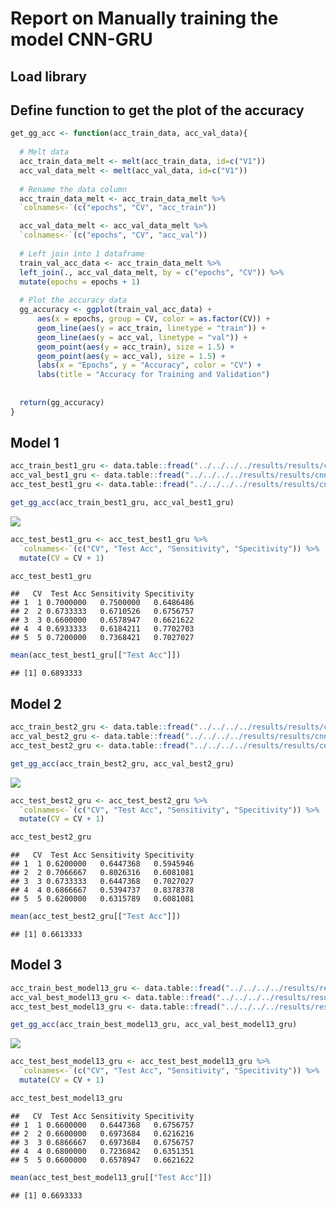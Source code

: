 Report on Manually training the model CNN-GRU
=============================================

Load library
------------

Define function to get the plot of the accuracy
-----------------------------------------------

``` r
get_gg_acc <- function(acc_train_data, acc_val_data){
  
  # Melt data
  acc_train_data_melt <- melt(acc_train_data, id=c("V1"))
  acc_val_data_melt <- melt(acc_val_data, id=c("V1"))
  
  # Rename the data column
  acc_train_data_melt <- acc_train_data_melt %>%
  `colnames<-`(c("epochs", "CV", "acc_train"))

  acc_val_data_melt <- acc_val_data_melt %>%
  `colnames<-`(c("epochs", "CV", "acc_val"))
  
  # Left join into 1 dataframe
  train_val_acc_data <- acc_train_data_melt %>% 
  left_join(., acc_val_data_melt, by = c("epochs", "CV")) %>% 
  mutate(epochs = epochs + 1)
  
  # Plot the accuracy data
  gg_accuracy <- ggplot(train_val_acc_data) +
      aes(x = epochs, group = CV, color = as.factor(CV)) + 
      geom_line(aes(y = acc_train, linetype = "train")) +
      geom_line(aes(y = acc_val, linetype = "val")) +
      geom_point(aes(y = acc_train), size = 1.5) +
      geom_point(aes(y = acc_val), size = 1.5) +
      labs(x = "Epochs", y = "Accuracy", color = "CV") +
      labs(title = "Accuracy for Training and Validation")
  
  
  return(gg_accuracy)
}
```

Model 1
-------

``` r
acc_train_best1_gru <- data.table::fread("../../../../results/results/cnn-gru/df_results_train_best1.csv")
acc_val_best1_gru <- data.table::fread("../../../../results/results/cnn-gru/df_results_val_best1.csv")
acc_test_best1_gru <- data.table::fread("../../../../results/results/cnn-gru/df_results_test_best1.csv")
```

``` r
get_gg_acc(acc_train_best1_gru, acc_val_best1_gru)
```

![](/Users/kristian/Documents/Workspace/ruth-effectors-prediction/reports/model-scripts/binary-class/0010_report_cnn_gru_files/figure-markdown_github/unnamed-chunk-4-1.png)

``` r
acc_test_best1_gru <- acc_test_best1_gru %>% 
  `colnames<-`(c("CV", "Test Acc", "Sensitivity", "Specitivity")) %>% 
  mutate(CV = CV + 1)

acc_test_best1_gru
```

    ##   CV  Test Acc Sensitivity Specitivity
    ## 1  1 0.7000000   0.7500000   0.6486486
    ## 2  2 0.6733333   0.6710526   0.6756757
    ## 3  3 0.6600000   0.6578947   0.6621622
    ## 4  4 0.6933333   0.6184211   0.7702703
    ## 5  5 0.7200000   0.7368421   0.7027027

``` r
mean(acc_test_best1_gru[["Test Acc"]])
```

    ## [1] 0.6893333

Model 2
-------

``` r
acc_train_best2_gru <- data.table::fread("../../../../results/results/cnn-gru/df_results_train_best2.csv")
acc_val_best2_gru <- data.table::fread("../../../../results/results/cnn-gru/df_results_val_best2.csv")
acc_test_best2_gru <- data.table::fread("../../../../results/results/cnn-gru/df_results_test_best2.csv")
```

``` r
get_gg_acc(acc_train_best2_gru, acc_val_best2_gru)
```

![](/Users/kristian/Documents/Workspace/ruth-effectors-prediction/reports/model-scripts/binary-class/0010_report_cnn_gru_files/figure-markdown_github/unnamed-chunk-8-1.png)

``` r
acc_test_best2_gru <- acc_test_best2_gru %>% 
  `colnames<-`(c("CV", "Test Acc", "Sensitivity", "Specitivity")) %>% 
  mutate(CV = CV + 1)

acc_test_best2_gru
```

    ##   CV  Test Acc Sensitivity Specitivity
    ## 1  1 0.6200000   0.6447368   0.5945946
    ## 2  2 0.7066667   0.8026316   0.6081081
    ## 3  3 0.6733333   0.6447368   0.7027027
    ## 4  4 0.6866667   0.5394737   0.8378378
    ## 5  5 0.6200000   0.6315789   0.6081081

``` r
mean(acc_test_best2_gru[["Test Acc"]])
```

    ## [1] 0.6613333

Model 3
-------

``` r
acc_train_best_model13_gru <- data.table::fread("../../../../results/results/cnn-gru/df_results_train_best_model13.csv")
acc_val_best_model13_gru <- data.table::fread("../../../../results/results/cnn-gru/df_results_val_best_model13.csv")
acc_test_best_model13_gru <- data.table::fread("../../../../results/results/cnn-gru/df_results_test_best_model13.csv")
```

``` r
get_gg_acc(acc_train_best_model13_gru, acc_val_best_model13_gru)
```

![](/Users/kristian/Documents/Workspace/ruth-effectors-prediction/reports/model-scripts/binary-class/0010_report_cnn_gru_files/figure-markdown_github/unnamed-chunk-12-1.png)

``` r
acc_test_best_model13_gru <- acc_test_best_model13_gru %>% 
  `colnames<-`(c("CV", "Test Acc", "Sensitivity", "Specitivity")) %>% 
  mutate(CV = CV + 1)

acc_test_best_model13_gru
```

    ##   CV  Test Acc Sensitivity Specitivity
    ## 1  1 0.6600000   0.6447368   0.6756757
    ## 2  2 0.6600000   0.6973684   0.6216216
    ## 3  3 0.6866667   0.6973684   0.6756757
    ## 4  4 0.6800000   0.7236842   0.6351351
    ## 5  5 0.6600000   0.6578947   0.6621622

``` r
mean(acc_test_best_model13_gru[["Test Acc"]])
```

    ## [1] 0.6693333
